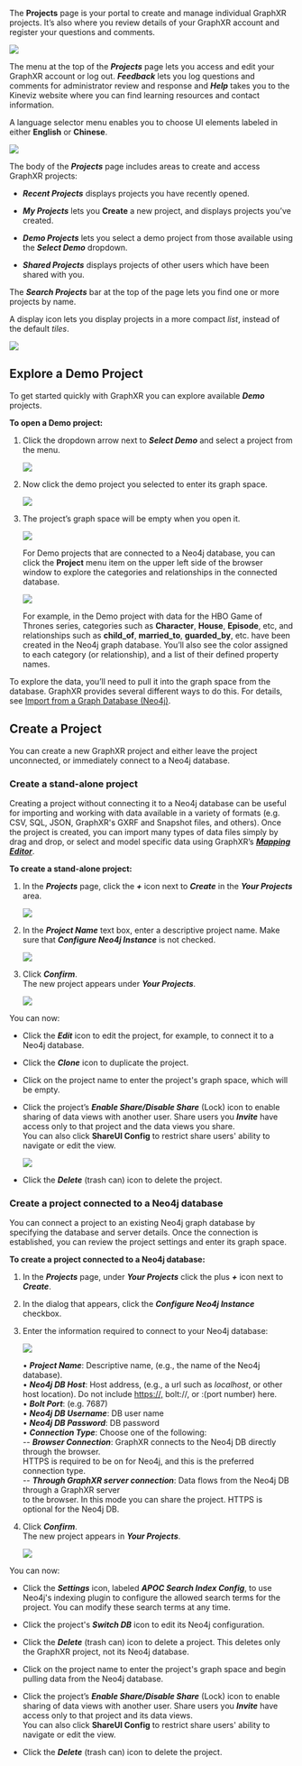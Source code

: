 The **Projects** page is your portal to create and manage individual GraphXR projects. It’s also where you review details of your GraphXR account and register your questions and comments.

![](https://kineviz.atlassian.net/wiki/download/attachments/1719533825/01_02_04_ProjectsPage1080.png?api=v2)

The menu at the top of the _**Projects**_ page lets you access and edit your GraphXR account or log out. _**Feedback**_ lets you log questions and comments for administrator review and response and _**Help**_ takes you to the Kineviz website where you can find learning resources and contact information.

A language selector menu enables you to choose UI elements labeled in either **English** or **Chinese**.

![](https://kineviz.atlassian.net/wiki/download/attachments/1719533825/01_03_01_cProjectsChinese1320.png?api=v2)

The body of the _**Projects**_ page includes areas to create and access GraphXR projects:

*   _**Recent Projects**_ displays projects you have recently opened.
    
*   _**My Projects**_ lets you **Create** a new project, and displays projects you’ve created.
    
*   _**Demo Projects**_ lets you select a demo project from those available using the _**Select Demo**_ dropdown.
    
*   _**Shared Projects**_ displays projects of other users which have been shared with you.
    

The _**Search Projects**_ bar at the top of the page lets you find one or more projects by name.

A display icon lets you display projects in a more compact _list_, instead of the default _tiles_.

![](https://kineviz.atlassian.net/wiki/download/attachments/1719533825/01_03_01_bProjectsList1080.png?api=v2)

## Explore a Demo Project

To get started quickly with GraphXR you can explore available _**Demo**_ projects.

**To open a Demo project:**

1.  Click the dropdown arrow next to _**Select Demo**_ and select a project from the menu.
    
    ![](https://kineviz.atlassian.net/wiki/download/attachments/1719533825/01_03_02_DemoMenu420.png?api=v2)
2.  Now click the demo project you selected to enter its graph space.
    
    ![](https://kineviz.atlassian.net/wiki/download/attachments/1719533825/01_03_03_DemoSelected420.png?api=v2)
3.  The project’s graph space will be empty when you open it.
    
    ![](https://kineviz.atlassian.net/wiki/download/attachments/1719533825/01_03_04_GraphSpace1320.png?api=v2)
    
    For Demo projects that are connected to a Neo4j database, you can click the **Project** menu item on the upper left side of the browser window to explore the categories and relationships in the connected database.
    
    ![](https://kineviz.atlassian.net/wiki/download/attachments/1719533825/01_03_05_DemoGOTCategories1320.png?api=v2)
    
    For example, in the Demo project with data for the HBO Game of Thrones series, categories such as **Character**, **House**, **Episode**, etc, and relationships such as **child\_of**, **married\_to**, **guarded\_by**, etc. have been created in the Neo4j graph database. You’ll also see the color assigned to each category (or relationship), and a list of their defined property names.
    

To explore the data, you’ll need to pull it into the graph space from the database. GraphXR provides several different ways to do this. For details, see [Import from a Graph Database (Neo4j)](https://kineviz.atlassian.net/wiki/spaces/~5fb2d973d670b8006e5d6cbd/pages/1719535063).

## Create a Project

You can create a new GraphXR project and either leave the project unconnected, or immediately connect to a Neo4j database.

### Create a stand-alone project

Creating a project without connecting it to a Neo4j database can be useful for importing and working with data available in a variety of formats (e.g. CSV, SQL, JSON, GraphXR's GXRF and Snapshot files, and others). Once the project is created, you can import many types of data files simply by drag and drop, or select and model specific data using GraphXR’s [_**Mapping Editor**_](https://kineviz.atlassian.net/wiki/spaces/~5fb2d973d670b8006e5d6cbd/pages/1719534690/Import+using+a+Mapping).

**To create a stand-alone project:**

1.  In the _**Projects**_ page, click the _**+**_ icon next to _**Create**_ in the _**Your Projects**_ area.
    
    ![](https://kineviz.atlassian.net/wiki/download/attachments/1719533825/01_03_06_CreateProject1_540.png?api=v2)
2.  In the _**Project Name**_ text box, enter a descriptive project name. Make sure that _**Configure Neo4j Instance**_ is not checked.
    
    ![](https://kineviz.atlassian.net/wiki/download/attachments/1719533825/01_03_07_CreateProject2_540.png?api=v2)
3.  Click _**Confirm**_.  
    The new project appears under _**Your Projects**_.
    
    ![](https://kineviz.atlassian.net/wiki/download/attachments/1719533825/01_03_08_CreateProject3_720.png?api=v2)

You can now:

*   Click the _**Edit**_ icon to edit the project, for example, to connect it to a Neo4j database.
    
*   Click the _**Clone**_ icon to duplicate the project.
    
*   Click on the project name to enter the project's graph space, which will be empty.
    
*   Click the project’s _**Enable Share/Disable Share**_ (Lock) icon to enable sharing of data views with another user. Share users you _**Invite**_ have access only to that project and the data views you share.  
    You can also click **ShareUI Config** to restrict share users' ability to navigate or edit the view.
    
    ![](https://kineviz.atlassian.net/wiki/download/attachments/1719533825/01_03_09_ShareIcons720.png?api=v2)
*   Click the _**Delete**_ (trash can) icon to delete the project.
    

### Create a project connected to a Neo4j database

You can connect a project to an existing Neo4j graph database by specifying the database and server details. Once the connection is established, you can review the project settings and enter its graph space.

**To create a project connected to a Neo4j database:**

1.  In the _**Projects**_ page, under _**Your Projects**_ click the plus _**+**_ icon next to _**Create**_.
    
2.  In the dialog that appears, click the _**Configure Neo4j Instance**_ checkbox.
    
3.  Enter the information required to connect to your Neo4j database:
    
    ![](https://kineviz.atlassian.net/wiki/download/attachments/1719533825/01_03_11_CreateNeo4jDialog420.png?api=v2)
    
    • _**Project Name**_: Descriptive name, (e.g., the name of the Neo4j database).  
    • _**Neo4j DB Host**_: Host address, (e.g., a url such as _localhost_, or other host location). Do not include [https://,](#) bolt://, or :(port number) here.  
    • _**Bolt Port**_: (e.g. 7687)  
    • _**Neo4j DB Username**_: DB user name  
    • _**Neo4j DB Password**_: DB password  
    • _**Connection Type**_: Choose one of the following:  
    \-- _**Browser Connection**_: GraphXR connects to the Neo4j DB directly through the browser.  
    HTTPS is required to be on for Neo4j, and this is the preferred connection type.  
    \-- _**Through GraphXR server connection**_: Data flows from the Neo4j DB through a GraphXR server  
    to the browser. In this mode you can share the project. HTTPS is optional for the Neo4j DB.
    
4.  Click _**Confirm**_.  
    The new project appears in _**Your Projects**_.
    
    ![](https://kineviz.atlassian.net/wiki/download/attachments/1719533825/01_03_12_NewNeo4j420.png?api=v2)

You can now:

*   Click the _**Settings**_ icon, labeled _**APOC Search Index Config**_, to use Neo4j's indexing plugin to configure the allowed search terms for the project. You can modify these search terms at any time.
    
*   Click the project's _**Switch DB**_ icon to edit its Neo4j configuration.
    
*   Click the _**Delete**_ (trash can) icon to delete a project. This deletes only the GraphXR project, not its Neo4j database.
    
*   Click on the project name to enter the project's graph space and begin pulling data from the Neo4j database.
    
*   Click the project’s _**Enable Share/Disable Share**_ (Lock) icon to enable sharing of data views with another user. Share users you _**Invite**_ have access only to that project and its data views.  
    You can also click **ShareUI Config** to restrict share users' ability to navigate or edit the view.
    
*   Click the _**Delete**_ (trash can) icon to delete the project.
